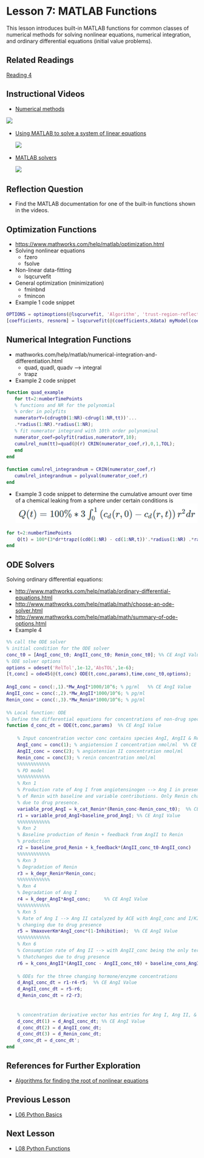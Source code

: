 # **Lesson 7: MATLAB Functions**

This lesson introduces built-in MATLAB functions for common classes of numerical methods for solving nonlinear equations, numerical integration, and ordinary differential equations (initial value problems).

## **Related Readings**
[Reading 4](https://github.com/ashleefv/ApplNumComp/blob/master/RecommendedReading.md#reading-4)

## **Instructional Videos**
 * [Numerical methods](https://www.youtube.com/watch?v=430j9WP1uTQ&feature=emb_title&ab_channel=AshleeN.FordVersypt)
 
  [![](http://img.youtube.com/vi/430j9WP1uTQ/0.jpg)](http://www.youtube.com/watch?v=430j9WP1uTQ "")
* [Using MATLAB to solve a system of linear equations](https://www.youtube.com/watch?v=C4Ineu8uqGg&feature=emb_title&ab_channel=AshleeN.FordVersypt)
  
  [![](http://img.youtube.com/vi/C4Ineu8uqGg/0.jpg)](http://www.youtube.com/watch?v=C4Ineu8uqGg "")
* [MATLAB solvers](https://www.youtube.com/watch?v=8g_LB9J0RAQ&feature=emb_title&ab_channel=LearnChemE)
  
  [![](http://img.youtube.com/vi/8g_LB9J0RAQ/0.jpg)](http://www.youtube.com/watch?v=8g_LB9J0RAQ "")

## **Reflection Question**
* Find the MATLAB documentation for one of the built-in functions shown in the videos.

## **Optimization Functions**
* https://www.mathworks.com/help/matlab/optimization.html
* Solving nonlinear equations
    * fzero
    * fsolve
* Non-linear data-fitting
    * lsqcurvefit
* General optimization (minimization)
    * fminbnd
    * fmincon
* Example 1 code snippet
```MATLAB
OPTIONS = optimoptions(@lsqcurvefit, 'Algorithm', 'trust-region-reflective', 'TolX', 1e-6, 'TolFun', 1e-6, 'StepTolerance', 1e-13, 'MaxFunEvals', 1000, 'MaxIter', 3000);
[coefficients, resnorm] = lsqcurvefit(@(coefficients,Xdata) myModel(coefficients, Xdata, ModelParameters), coefficientsGuess, Xdata, Ydata, LB, UB, OPTIONS)
```

## **Numerical Integration Functions**
* mathworks.com/help/matlab/numerical-integration-and-differentiation.html
    * quad, quadl, quadv --> integral
    * trapz
* Example 2 code snippet
```MATLAB
function quad_example    
   for tt=2:numberTimePoints
   % functions and NR for the polynomial    
   % order in polyfits    
   numeratorY=(cdrugt0(1:NR)-cdrug(1:NR,tt))'...        
   .*radius(1:NR).*radius(1:NR);    
   % fit numerator integrand with 10th order polynominal    
   numerator_coef=polyfit(radius,numeratorY,10);    
   cumulrel_num(tt)=quad(@(r) CRIN(numerator_coef,r),0,1,TOL);    
   end
end

function cumulrel_integrandnum = CRIN(numerator_coef,r)    
   cumulrel_integrandnum = polyval(numerator_coef,r)
end
```

* Example 3 code snippet to determine the cumulative amount over time of a chemical leaking from a sphere under certain conditions is
![image](Lesson_images/Figure1_L7.PNG)

```MATLAB
for t=2:numberTimePoints    
    Q(t) = 100*(3*dr*trapz((cd0(1:NR) - cd(1:NR,t))'.*radius(1:NR) .*radius(1:NR)));
end   
```

## **ODE Solvers**
Solving ordinary differential equations:
* http://www.mathworks.com/help/matlab/ordinary-differential-equations.html
* http://www.mathworks.com/help/matlab/math/choose-an-ode-solver.html
* http://www.mathworks.com/help/matlab/math/summary-of-ode-options.html
* Example 4
```MATLAB
%% call the ODE solver
% initial condition for the ODE solver
conc_t0 = [AngI_conc_t0; AngII_conc_t0; Renin_conc_t0]; %% CE AngI Value
% ODE solver options
options = odeset('RelTol',1e-12,'AbsTOL',1e-6);
[t,conc] = ode45(@(t,conc) ODE(t,conc,params),time,conc_t0,options);

AngI_conc = conc(:,1).*Mw_AngI*1000/10^6; % pg/ml   %% CE AngI Value
AngII_conc = conc(:,2).*Mw_AngII*1000/10^6; % pg/ml
Renin_conc = conc(:,3).*Mw_Renin*1000/10^6; % pg/ml

%% Local function: ODE
% Define the differential equations for concentrations of non-drug species
function d_conc_dt = ODE(t,conc,params)  %% CE AngI Value
    
    % Input concentration vector conc contains species AngI, AngII & Renin
    AngI_conc = conc(1); % angiotension I concentration nmol/ml  %% CE AngI Value
    AngII_conc = conc(2); % angiotension II concentration nmol/ml
    Renin_conc = conc(3); % renin concentration nmol/ml
    %%%%%%%%%%%%
    % PD model
    %%%%%%%%%%%%
    % Rxn 1
    % Production rate of Ang I from angiotensinogen --> Ang I in presence
    % of Renin with baseline and variable contributions. Only Renin changes 
    % due to drug presence.
    variable_prod_AngI = k_cat_Renin*(Renin_conc-Renin_conc_t0);  %% CE AngI Value
    r1 = variable_prod_AngI+baseline_prod_AngI; %% CE AngI Value
    %%%%%%%%%%%%
    % Rxn 2
    % Baseline production of Renin + feedback from AngII to Renin 
    % production
    r2 = baseline_prod_Renin + k_feedback*(AngII_conc_t0-AngII_conc)
    %%%%%%%%%%%%
    % Rxn 3
    % Degradation of Renin
    r3 = k_degr_Renin*Renin_conc;
    %%%%%%%%%%%%
    % Rxn 4
    % Degradation of Ang I
    r4 = k_degr_AngI*AngI_conc;     %% CE AngI Value
    %%%%%%%%%%%%
    % Rxn 5
    % Rate of Ang I --> Ang II catalyzed by ACE with AngI_conc and I/KI 
    % changing due to drug presence
    r5 = VmaxoverKm*AngI_conc*(1-Inhibition);  %% CE AngI Value
    %%%%%%%%%%%%
    % Rxn 6
    % Consumption rate of Ang II --> with AngII_conc being the only term 
    % thatchanges due to drug presence
    r6 = k_cons_AngII*(AngII_conc - AngII_conc_t0) + baseline_cons_AngII;
    
    % ODEs for the three changing hormone/enzyme concentrations
    d_AngI_conc_dt = r1-r4-r5;  %% CE AngI Value
    d_AngII_conc_dt = r5-r6;
    d_Renin_conc_dt = r2-r3;


    % concentration derivative vector has entries for Ang I, Ang II, & Renin
    d_conc_dt(1) = d_AngI_conc_dt; %% CE AngI Value
    d_conc_dt(2) = d_AngII_conc_dt;
    d_conc_dt(3) = d_Renin_conc_dt;
    d_conc_dt = d_conc_dt';
end
```

## **References for Further Exploration**
* [Algorithms for finding the root of nonlinear equations](https://www.youtube.com/watch?v=ujcZc5sPX4c&ab_channel=LearnChemE)

## **Previous Lesson**
 * [L06 Python Basics](/L06%20Python%20Basics.md)

## **Next Lesson**
 * [L08 Python Functions](/L08%20Python%20Functions.md)
